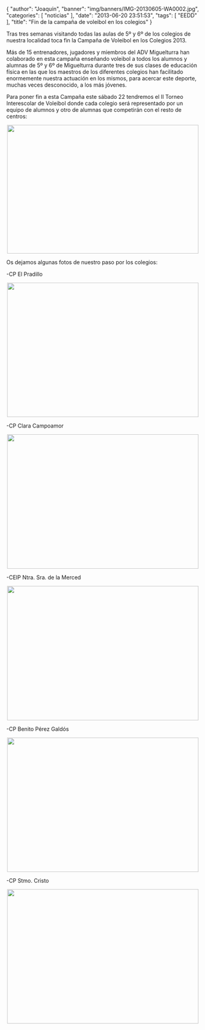 {
  "author": "Joaquín", 
  "banner": "img/banners/IMG-20130605-WA0002.jpg", 
  "categories": [
    "noticias"
  ], 
  "date": "2013-06-20 23:51:53", 
  "tags": [
    "EEDD"
  ], 
  "title": "Fin de la campaña de voleibol en los colegios"
}

Tras tres semanas visitando todas las aulas de 5º y 6º de los colegios de nuestra localidad toca fin la Campaña de Voleibol en los Colegios 2013.

Más de 15 entrenadores, jugadores y miembros del ADV Miguelturra han colaborado en esta campaña enseñando voleibol a todos los alumnos y alumnas de 5º y 6º de Miguelturra durante tres de sus clases de educación física en las que los maestros de los diferentes colegios han facilitado enormemente nuestra actuación en los mismos, para acercar este deporte, muchas veces desconocido, a los más jóvenes.

Para poner fin a esta Campaña este sábado 22 tendremos el II Torneo Interescolar de Voleibol donde cada colegio será representado por un equipo de alumnos y otro de alumnas que competirán con el resto de centros:

<center>
<img src="http://www.advmiguelturra.org/img/banners/Captura%20de%20pantalla%20de%202013-06-21%2000%3A43%3A24.png" height="335" width="500"/> </center>

Os dejamos algunas fotos de nuestro paso por los colegios:

-CP El Pradillo

<center>
<img src="http://www.advmiguelturra.org/img/banners/IMG-20130612-WA0001.jpg" height="350" width="500"/> </center>

-CP Clara Campoamor 

<center>
<img src="http://www.advmiguelturra.org/img/banners/IMG-20130605-WA0001.jpg" height="350" width="500"/> </center>

-CEIP Ntra. Sra. de la Merced

<center>
<img src="http://www.advmiguelturra.org/img/banners/IMG-20130612-WA0000.jpg" height="350" width="500"/> </center>

-CP Benito Pérez Galdós 

<center>
<img src="http://www.advmiguelturra.org/img/banners/IMG-20130607-WA0000.jpg" height="350" width="500"/> </center>

-CP Stmo. Cristo 

<center>
<img src="http://www.advmiguelturra.org/img/banners/IMG-20130605-WA0002.jpg" height="350" width="500"/> </center>


